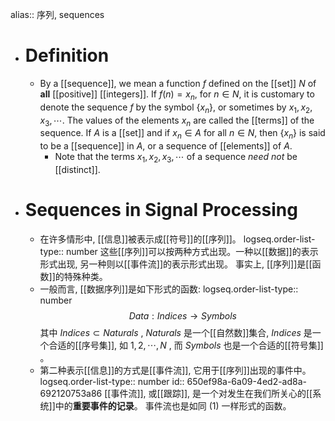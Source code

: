 alias:: 序列, sequences

- # Definition
	- By a [[sequence]], we mean a function $f$ defined on the [[set]] $N$ of **all**
	  [[positive]] [[integers]].
	  If $f(n) = x_n$, for $n\in N$, it is customary to denote the sequence $f$ by the symbol $\{x_n\}$, or sometimes by $x_1, x_ 2 , x_3 , \cdots$.
	  The values of the elements $x_n$ are called the [[terms]] of the sequence. 
	  If $A$ is a [[set]] and if $x_n\in A$ for all $n\in N$, then $\{x_n\}$ is said to be a [[sequence]] in $A$, or a sequence of [[elements]] of $A$.
		- Note that the terms $x_1, x_2, x_3, \cdots$ of a sequence *need not* be [[distinct]].
- # Sequences in Signal Processing
	- 在许多情形中, [[信息]]被表示成[[符号]]的[[序列]]。
	  logseq.order-list-type:: number
	  这些[[序列]]可以按两种方式出现。一种以[[数据]]的表示形式出现, 另一种则以[[事件流]]的表示形式出现。
	  事实上, [[序列]]是[[函数]]的特殊种类。
	- 一般而言, [[数据序列]]是如下形式的函数:
	  logseq.order-list-type:: number
	  $$Data: Indices → Symbols\tag{1}$$
	  其中 $Indices\subset Naturals$ , $Naturals$ 是一个[[自然数]]集合, $Indices$ 是一个合适的[[序号集]], 如 ${1,2,\cdots,N}$ , 而 $Symbols$ 也是一个合适的[[符号集]] 。
	- 第二种表示[[信息]]的方式是[[事件流]], 它用于[[序列]]出现的事件中。
	  logseq.order-list-type:: number
	  id:: 650ef98a-6a09-4ed2-ad8a-692120753a86
	  [[事件流]], 或[[跟踪]],  是一个对发生在我们所关心的[[系统]]中的**重要事件的记录**。
	  事件流也是如同 $(1)$ 一样形式的函数。